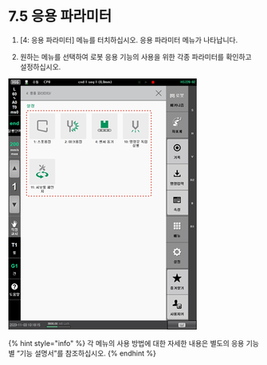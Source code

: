 # 7.5 응용 파라미터

1.	\[4: 응용 파라미터\] 메뉴를 터치하십시오. 응용 파라미터 메뉴가 나타납니다.

2.	원하는 메뉴를 선택하여 로봇 응용 기능의 사용을 위한 각종 파라미터를 확인하고 설정하십시오.

![](../_assets/image_218.png)

{% hint style="info" %}
각 메뉴의 사용 방법에 대한 자세한 내용은 별도의 응용 기능별 “기능 설명서”를 참조하십시오.
{% endhint %}


